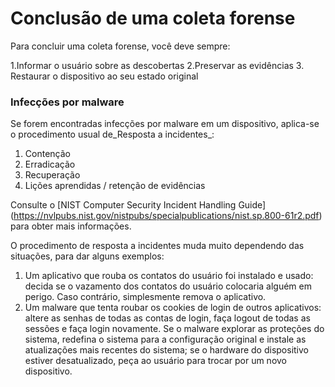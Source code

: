 # Conclusão de uma coleta forense
Para concluir uma coleta forense, você deve sempre:

1.Informar o usuário sobre as descobertas
2.Preservar as evidências
3. Restaurar o dispositivo ao seu estado original

### Infecções por malware

Se forem encontradas infecções por malware em um dispositivo, aplica-se o procedimento usual de_Resposta a incidentes_:

1. Contenção
2. Erradicação
3. Recuperação
4. Lições aprendidas / retenção de evidências

Consulte o [NIST Computer Security Incident Handling Guide] (https://nvlpubs.nist.gov/nistpubs/specialpublications/nist.sp.800-61r2.pdf) para obter mais informações.

O procedimento de resposta a incidentes muda muito dependendo das situações, para dar alguns exemplos:

1. Um aplicativo que rouba os contatos do usuário foi instalado e usado: decida se o vazamento dos contatos do usuário colocaria alguém em perigo. Caso contrário, simplesmente remova o aplicativo.
2. Um malware que tenta roubar os cookies de login de outros aplicativos: altere as senhas de todas as contas de login, faça logout de todas as sessões e faça login novamente. Se o malware explorar as proteções do sistema, redefina o sistema para a configuração original e instale as atualizações mais recentes do sistema; se o hardware do dispositivo estiver desatualizado, peça ao usuário para trocar por um novo dispositivo.
